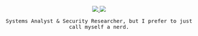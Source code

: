 <p align="center">
  <a href="https://twitter.com/ImPyKestrel">
  <img src="https://img.shields.io/badge/-Twitter-blue?style=for-the-badge" />
  </a>
  
  <a href="https://pykestrel.medium.com/">
  <img src="https://img.shields.io/badge/-Medium-black?style=for-the-badge" />
  </a>
</p>

<p align="center">
  <samp>
  Systems Analyst & Security Researcher, but I prefer to just call myself a nerd.
  </samp>
</p>
